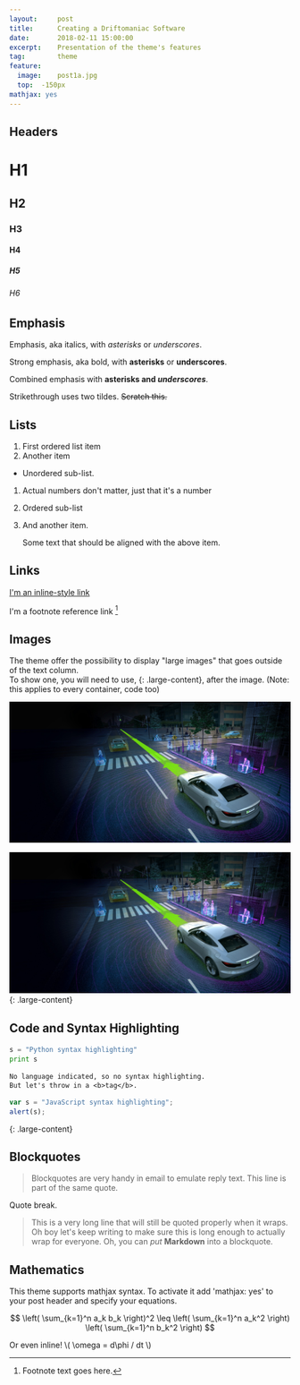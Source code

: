 ```yaml
---
layout:     post
title:      Creating a Driftomaniac Software
date:       2018-02-11 15:00:00
excerpt:    Presentation of the theme's features
tag: 		theme
feature:
  image: 	post1a.jpg
  top: 	-150px
mathjax: yes
---
```


## Headers

# H1
## H2
### H3
#### H4
##### H5
###### H6


## Emphasis

Emphasis, aka italics, with *asterisks* or _underscores_.

Strong emphasis, aka bold, with **asterisks** or __underscores__.

Combined emphasis with **asterisks and _underscores_**.

Strikethrough uses two tildes. ~~Scratch this.~~


## Lists

1. First ordered list item
2. Another item
  * Unordered sub-list. 
1. Actual numbers don't matter, just that it's a number
  1. Ordered sub-list
4. And another item.  
   
   Some text that should be aligned with the above item.


## Links

[I'm an inline-style link](https://www.google.com)

I'm a footnote reference link [^1]

[^1]: Footnote text goes here.


## Images

The theme offer the possibility to display "large images" that goes outside of the text column.  
To show one, you will need to use, {: .large-content}, after the image. (Note: this applies to every container, code too)

![One](../assets/content/post1a.jpg 'Normal image')

![Two](../assets/content/post1a.jpg 'Large image')
{: .large-content}


## Code and Syntax Highlighting
 
```python
s = "Python syntax highlighting"
print s
```
 
```
No language indicated, so no syntax highlighting. 
But let's throw in a <b>tag</b>.
```

```javascript
var s = "JavaScript syntax highlighting";
alert(s);
```
{: .large-content}


## Blockquotes

> Blockquotes are very handy in email to emulate reply text.
> This line is part of the same quote.

Quote break.

> This is a very long line that will still be quoted properly when it wraps. Oh boy let's keep writing to make sure this is long enough to actually wrap for everyone. Oh, you can *put* **Markdown** into a blockquote. 


## Mathematics

This theme supports mathjax syntax. To activate it add 'mathjax: yes' to your post header and specify your equations.

$$ \left( \sum_{k=1}^n a_k b_k \right)^2 \leq \left( \sum_{k=1}^n a_k^2 \right) \left( \sum_{k=1}^n b_k^2 \right) $$

Or even inline! \\( \omega = d\phi / dt \\)
